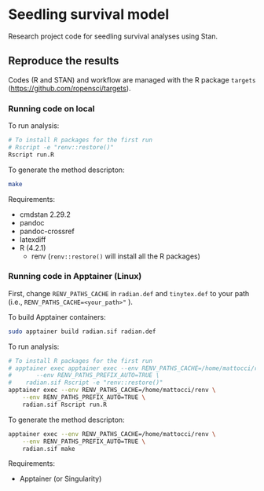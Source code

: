 # Seedling survival model

Research project code for seedling survival analyses using Stan.

## Reproduce the results

Codes (R and STAN) and workflow are managed with the R package `targets` (https://github.com/ropensci/targets).

### Running code on local

To run analysis:

```bash
# To install R packages for the first run
# Rscript -e "renv::restore()"
Rscript run.R
```

To generate the method descripton:

```bash
make
```

Requirements:

- cmdstan 2.29.2
- pandoc
- pandoc-crossref
- latexdiff
- R (4.2.1)
	- renv (`renv::restore()` will install all the R packages)

### Running code in Apptainer (Linux)

First, change `RENV_PATHS_CACHE` in `radian.def` and `tinytex.def` to your path (i.e.,
`
RENV_PATHS_CACHE=<your_path>"
`
).

To build Apptainer containers:

```bash
sudo apptainer build radian.sif radian.def
```

To run analysis:

```bash
# To install R packages for the first run
# apptainer exec apptainer exec --env RENV_PATHS_CACHE=/home/mattocci/renv \
#		--env RENV_PATHS_PREFIX_AUTO=TRUE \
#	 radian.sif Rscript -e "renv::restore()"
apptainer exec --env RENV_PATHS_CACHE=/home/mattocci/renv \
	--env RENV_PATHS_PREFIX_AUTO=TRUE \
	radian.sif Rscript run.R
```

To generate the method descripton:

```bash
apptainer exec --env RENV_PATHS_CACHE=/home/mattocci/renv \
	--env RENV_PATHS_PREFIX_AUTO=TRUE \
	radian.sif make
```

Requirements:

- Apptainer (or Singularity)

